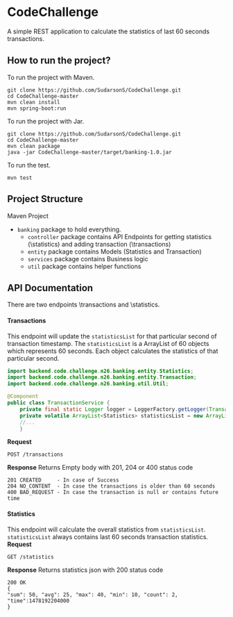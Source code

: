 # CodeChallenge
A simple REST application to calculate the statistics of last 60 seconds transactions.

## How to run the project? 
To run the project with Maven.

```
git clone https://github.com/SudarsonS/CodeChallenge.git
cd CodeChallenge-master
mvn clean install
mvn spring-boot:run
```
To run the project with Jar.

```
git clone https://github.com/SudarsonS/CodeChallenge.git
cd CodeChallenge-master
mvn clean package
java -jar CodeChallenge-master/target/banking-1.0.jar
```
To run the test.

```
mvn test
```

## Project Structure 
Maven Project
* `banking` package to hold everything.
  * `controller` package contains API Endpoints for getting statistics (\statistics) and adding transaction (\transactions)
  * `entity` package contains Models (Statistics and Transaction) 
  * `services` package contains Business logic
  * `util` package contains helper functions
  
## API Documentation

There are two endpoints \transactions and \statistics.

#### Transactions
This endpoint will update the `statisticsList` for that particular second of transaction timestamp. The `statisticsList` is a ArrayList of 60 objects which represents 60 seconds. Each object calculates the statistics of that particular second.

```java
import backend.code.challenge.n26.banking.entity.Statistics;
import backend.code.challenge.n26.banking.entity.Transaction;
import backend.code.challenge.n26.banking.util.Util;

@Component
public class TransactionService {
	private final static Logger logger = LoggerFactory.getLogger(TransactionService.class);
	private volatile ArrayList<Statistics> statisticsList = new ArrayList<Statistics>(60);
    //...
    }
```

**Request**
```
POST /transactions
```
**Response**
Returns Empty body with 201, 204 or 400 status code
```
201 CREATED     - In case of Success
204 NO_CONTENT  - In case the transactions is older than 60 seconds
400 BAD_REQUEST - In case the transaction is null or contains future time
```
 
#### Statistics
This endpoint will calculate the overall statistics from `statisticsList`. `statisticsList` always contains last 60 seconds transaction statistics.  
**Request**
```
GET /statistics
```
**Response**
Returns statistics json with 200 status code
```
200 OK  
{
"sum": 50, "avg": 25, "max": 40, "min": 10, "count": 2, "time":1478192204000
}
```   